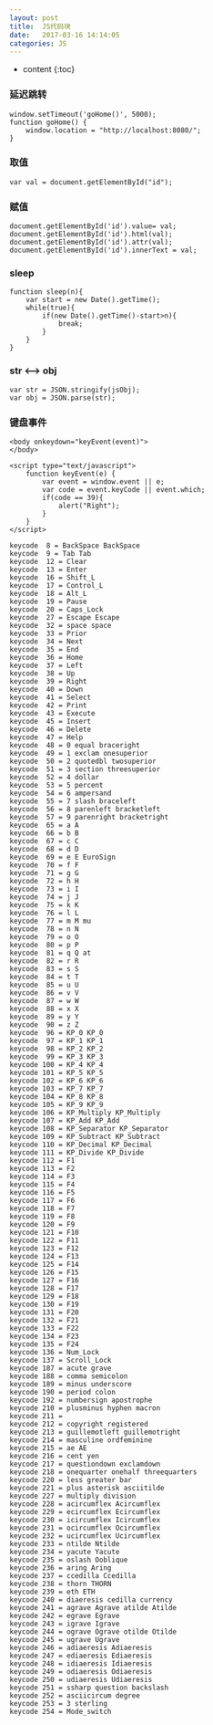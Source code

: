 ```yaml
---
layout: post
title:  JS代码块
date:   2017-03-16 14:14:05
categories: JS
---
```


* content
{:toc}

### 延迟跳转

	window.setTimeout('goHome()', 5000);
	function goHome() {
		window.location = "http://localhost:8080/";
	}

### 取值

	var val = document.getElementById("id");
	
### 赋值

	document.getElementById('id').value= val;
	document.getElementById('id').html(val);
	document.getElementById('id').attr(val);
	document.getElementById('id').innerText = val;

### sleep

	function sleep(n){
	    var start = new Date().getTime();
	    while(true){
	        if(new Date().getTime()-start>n){
	            break;
	        }
	    }
	}

### str <--> obj

	var str = JSON.stringify(jsObj);
	var obj = JSON.parse(str);
	
### 键盘事件

	<body onkeydown="keyEvent(event)">
	</body>

	<script type="text/javascript">
	    function keyEvent(e) {
	        var event = window.event || e;
	        var code = event.keyCode || event.which;
	        if(code == 39){
	            alert("Right");
	        }
	    }
	</script>

	keycode  8 = BackSpace BackSpace
	keycode  9 = Tab Tab 
	keycode  12 = Clear 
	keycode  13 = Enter 
	keycode  16 = Shift_L 
	keycode  17 = Control_L 
	keycode  18 = Alt_L 
	keycode  19 = Pause 
	keycode  20 = Caps_Lock 
	keycode  27 = Escape Escape 
	keycode  32 = space space 
	keycode  33 = Prior 
	keycode  34 = Next 
	keycode  35 = End 
	keycode  36 = Home 
	keycode  37 = Left 
	keycode  38 = Up 
	keycode  39 = Right 
	keycode  40 = Down 
	keycode  41 = Select 
	keycode  42 = Print 
	keycode  43 = Execute 
	keycode  45 = Insert 
	keycode  46 = Delete 
	keycode  47 = Help 
	keycode  48 = 0 equal braceright 
	keycode  49 = 1 exclam onesuperior 
	keycode  50 = 2 quotedbl twosuperior 
	keycode  51 = 3 section threesuperior 
	keycode  52 = 4 dollar 
	keycode  53 = 5 percent 
	keycode  54 = 6 ampersand 
	keycode  55 = 7 slash braceleft 
	keycode  56 = 8 parenleft bracketleft 
	keycode  57 = 9 parenright bracketright 
	keycode  65 = a A 
	keycode  66 = b B 
	keycode  67 = c C 
	keycode  68 = d D 
	keycode  69 = e E EuroSign 
	keycode  70 = f F 
	keycode  71 = g G 
	keycode  72 = h H 
	keycode  73 = i I 
	keycode  74 = j J 
	keycode  75 = k K 
	keycode  76 = l L 
	keycode  77 = m M mu 
	keycode  78 = n N 
	keycode  79 = o O 
	keycode  80 = p P 
	keycode  81 = q Q at 
	keycode  82 = r R 
	keycode  83 = s S 
	keycode  84 = t T 
	keycode  85 = u U 
	keycode  86 = v V 
	keycode  87 = w W 
	keycode  88 = x X 
	keycode  89 = y Y 
	keycode  90 = z Z 
	keycode  96 = KP_0 KP_0 
	keycode  97 = KP_1 KP_1 
	keycode  98 = KP_2 KP_2 
	keycode  99 = KP_3 KP_3 
	keycode 100 = KP_4 KP_4 
	keycode 101 = KP_5 KP_5 
	keycode 102 = KP_6 KP_6 
	keycode 103 = KP_7 KP_7 
	keycode 104 = KP_8 KP_8 
	keycode 105 = KP_9 KP_9 
	keycode 106 = KP_Multiply KP_Multiply 
	keycode 107 = KP_Add KP_Add 
	keycode 108 = KP_Separator KP_Separator 
	keycode 109 = KP_Subtract KP_Subtract 
	keycode 110 = KP_Decimal KP_Decimal 
	keycode 111 = KP_Divide KP_Divide 
	keycode 112 = F1 
	keycode 113 = F2 
	keycode 114 = F3 
	keycode 115 = F4 
	keycode 116 = F5 
	keycode 117 = F6 
	keycode 118 = F7 
	keycode 119 = F8 
	keycode 120 = F9 
	keycode 121 = F10 
	keycode 122 = F11 
	keycode 123 = F12 
	keycode 124 = F13 
	keycode 125 = F14 
	keycode 126 = F15 
	keycode 127 = F16 
	keycode 128 = F17 
	keycode 129 = F18 
	keycode 130 = F19 
	keycode 131 = F20 
	keycode 132 = F21 
	keycode 133 = F22 
	keycode 134 = F23 
	keycode 135 = F24 
	keycode 136 = Num_Lock 
	keycode 137 = Scroll_Lock 
	keycode 187 = acute grave 
	keycode 188 = comma semicolon 
	keycode 189 = minus underscore 
	keycode 190 = period colon 
	keycode 192 = numbersign apostrophe 
	keycode 210 = plusminus hyphen macron 
	keycode 211 = 
	keycode 212 = copyright registered 
	keycode 213 = guillemotleft guillemotright 
	keycode 214 = masculine ordfeminine 
	keycode 215 = ae AE 
	keycode 216 = cent yen 
	keycode 217 = questiondown exclamdown 
	keycode 218 = onequarter onehalf threequarters 
	keycode 220 = less greater bar 
	keycode 221 = plus asterisk asciitilde 
	keycode 227 = multiply division 
	keycode 228 = acircumflex Acircumflex 
	keycode 229 = ecircumflex Ecircumflex 
	keycode 230 = icircumflex Icircumflex 
	keycode 231 = ocircumflex Ocircumflex 
	keycode 232 = ucircumflex Ucircumflex 
	keycode 233 = ntilde Ntilde 
	keycode 234 = yacute Yacute 
	keycode 235 = oslash Ooblique 
	keycode 236 = aring Aring 
	keycode 237 = ccedilla Ccedilla 
	keycode 238 = thorn THORN 
	keycode 239 = eth ETH 
	keycode 240 = diaeresis cedilla currency 
	keycode 241 = agrave Agrave atilde Atilde 
	keycode 242 = egrave Egrave 
	keycode 243 = igrave Igrave 
	keycode 244 = ograve Ograve otilde Otilde 
	keycode 245 = ugrave Ugrave 
	keycode 246 = adiaeresis Adiaeresis 
	keycode 247 = ediaeresis Ediaeresis 
	keycode 248 = idiaeresis Idiaeresis 
	keycode 249 = odiaeresis Odiaeresis 
	keycode 250 = udiaeresis Udiaeresis 
	keycode 251 = ssharp question backslash 
	keycode 252 = asciicircum degree 
	keycode 253 = 3 sterling 
	keycode 254 = Mode_switch
